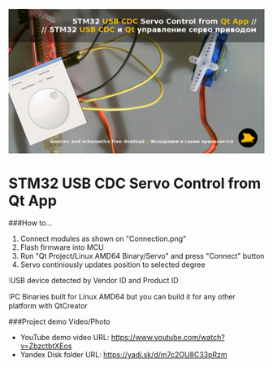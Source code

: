 [![STM32 USB CDC Servo Control from Qt App - Youtube](./cover.jpg)](https://www.youtube.com/watch?v=ZbzctbtXEos)

# STM32 USB CDC Servo Control from Qt App

###How to...
1. Connect modules as shown on "Connection.png"
2. Flash firmware into MCU
3. Run "Qt Project/Linux AMD64 Binary/Servo" and press "Connect" button
4. Servo continiously updates position to selected degree

:grey_exclamation:USB device detected by Vendor ID and Product ID

:grey_exclamation:PC Binaries built for Linux AMD64 but you can build it for any other platform with QtCreator

###Project demo Video/Photo
- YouTube demo video URL: https://www.youtube.com/watch?v=ZbzctbtXEos
- Yandex Disk folder URL: https://yadi.sk/d/m7c2OU8C33pRzm
